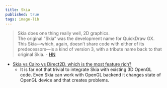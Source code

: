 ```yaml
---
title: Skia
published: true
tags: image-lib
---
```

> Skia does one thing really well, 2D graphics.  
> The original “Skia” was the development name for QuickDraw GX.  This Skia—which, again, doesn’t share code with either of its predecessors—is a kind of version 3, with a tribute name back to that original Skia. - [HN](https://news.ycombinator.com/item?id=16146869)

- [Skia vs Cairo vs Direct2D, which is the most feature rich?](https://stackoverflow.com/questions/46526178/skia-vs-cairo-vs-direct2d-which-is-the-most-feature-rich)
	-  It is far not that trivial to integrate Skia with existing 3D OpenGL code. Even Skia can work with OpenGL backend it changes state of OpenGL device and that creates problems.
